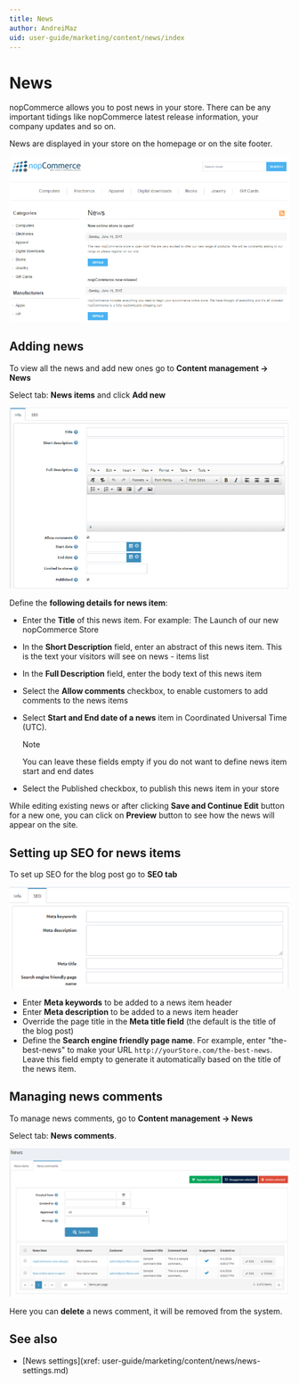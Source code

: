 ```yaml
---
title: News
author: AndreiMaz
uid: user-guide/marketing/content/news/index
---
```

# News

nopCommerce allows you to post news in your store. There can be any important tidings like nopCommerce latest release information, your company updates and so on.

News are displayed in your store on the homepage or on the site footer.

![p1](_static/index/news_1.png)

## Adding news

To view all the news and add new ones go to **Content management → News**

Select tab: **News items** and click **Add new**

![Adding news](_static/index/news_2.png)

Define the **following details for news item**:

- Enter the **Title** of this news item. For example: The Launch of our new nopCommerce Store
- In the **Short Description** field, enter an abstract of this news item. This is the text your visitors will see on news  - items list
- In the **Full Description** field, enter the body text of this news item
- Select the **Allow comments** checkbox, to enable customers to add comments to the news items
- Select **Start and End date of a news** item in Coordinated Universal Time (UTC).

  > [!NOTE]
  > You can leave these fields empty if you do not want to define news item start and end dates
- Select the Published checkbox, to publish this news item in your store

While editing existing news or after clicking **Save and Continue Edit** button for a new one, you can click on **Preview** button to see how the news will appear on the site.

## Setting up SEO for news items

To set up SEO for the blog post go to **SEO tab**

![SEO for news items](_static/index/news_3.png)

- Enter **Meta keywords** to be added to a news item header
- Enter **Meta description** to be added to a news item header
- Override the page title in the **Meta title field** (the default is the title of the blog post)
- Define the **Search engine friendly page name**. For example, enter "the-best-news" to make your URL `http://yourStore.com/the-best-news`. Leave this field empty to generate it automatically based on the title of the news item.

## Managing news comments

To manage news comments, go to **Content management → News**

Select tab: **News comments**.

![pp](_static/index/news_4.PNG)

Here you can **delete** a news comment, it will be removed from the system.

## See also

- [News settings](xref: user-guide/marketing/content/news/news-settings.md)
